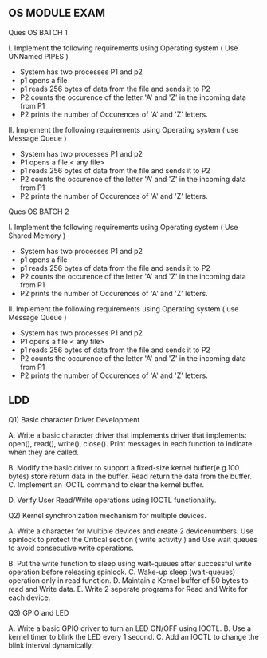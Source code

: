 ## OS MODULE EXAM
Ques OS BATCH 1

I. Implement the following requirements using Operating system ( Use UNNamed PIPES )

- System has two processes P1 and p2 
- p1 opens a file <any file>
- p1 reads 256 bytes of data from the file and sends it to P2
- P2 counts the occurence of the letter 'A' and 'Z' in the incoming data from P1
- P2 prints the number of Occurences of 'A' and 'Z' letters.

II. Implement the following requirements using Operating system ( use Message Queue )

- System has two processes P1 and p2 
- P1 opens a file < any file>
- p1 reads 256 bytes of data from the file and sends it to P2
- P2 counts the occurence of the letter 'A' and 'Z' in the incoming data from P1
- P2 prints the number of Occurences of 'A' and 'Z' letters.



Ques OS BATCH 2

I. Implement the following requirements using Operating system ( Use Shared Memory )

- System has two processes P1 and p2 
- p1 opens a file <any file>
- p1 reads 256 bytes of data from the file and sends it to P2
- P2 counts the occurence of the letter 'A' and 'Z' in the incoming data from P1
- P2 prints the number of Occurences of 'A' and 'Z' letters.

II. Implement the following requirements using Operating system ( use Message Queue )

- System has two processes P1 and p2 
- P1 opens a file < any file>
- p1 reads 256 bytes of data from the file and sends it to P2
- P2 counts the occurence of the letter 'A' and 'Z' in the incoming data from P1
- P2 prints the number of Occurences of 'A' and 'Z' letters.

## LDD

Q1) Basic character Driver Development

A. Write a basic character driver that implements driver that implements:
 open(), read(), write(), close().
Print messages in each function to indicate when they are called.

B. Modify the basic driver to support a fixed-size kernel buffer(e.g.100 bytes)
    store return data in the buffer.
    Read return the data from the buffer.
C. Implement an IOCTL command to clear the kernel buffer.

D. Verify User Read/Write operations using IOCTL functionality.


Q2) Kernel synchronization mechanism for multiple devices.

A. Write a character for Multiple devices and create 2 devicenumbers. 
Use spinlock to protect the Critical section ( write activity ) and 
    Use wait queues to avoid consecutive write operations.

B. Put the write function to sleep using wait-queues after successful write operation before releasing spinlock.
C. Wake-up sleep (wait-queues) operation only in read function.
D. Maintain a Kernel buffer of 50 bytes to read and Write data.
E. Write 2 seperate programs for Read and Write for each device.


Q3) GPIO and LED

A. Write a basic GPIO driver to turn an LED ON/OFF using IOCTL.
B. Use a kernel timer to blink the LED every 1 second.
C. Add an IOCTL to change the blink interval dynamically.